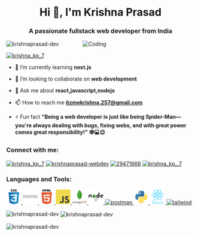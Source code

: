 <h1 align="center">Hi 👋, I'm Krishna Prasad</h1>
<h3 align="center">A passionate fullstack web developer from India</h3>
<img align="right" alt="Coding" width="300" src="https://i.giphy.com/bGgsc5mWoryfgKBx1u.webp">


<p align="left"> <img src="https://komarev.com/ghpvc/?username=krishnaprasad-dev&label=Profile%20views&color=0e75b6&style=flat" alt="krishnaprasad-dev" /> </p>

<p align="left"> <a href="https://twitter.com/krishna_kp_7" target="blank"><img src="https://img.shields.io/twitter/follow/krishna_kp_7?logo=twitter&style=for-the-badge" alt="krishna_kp_7" /></a> </p>

- 🌱 I’m currently learning **next.js**

- 👯 I’m looking to collaborate on **web development**

- 💬 Ask me about **react,javascript,nodejs**

- 📫 How to reach me **itzmekrishna.257@gmail.com**

- ⚡ Fun fact **"Being a web developer is just like being Spider-Man—you're always dealing with bugs, fixing webs, and with great power comes great responsibility!" 🕸️💻😉**

<h3 align="left">Connect with me:</h3>
<p align="left">
<a href="https://twitter.com/krishna_kp_7" target="blank"><img align="center" src="https://raw.githubusercontent.com/rahuldkjain/github-profile-readme-generator/master/src/images/icons/Social/twitter.svg" alt="krishna_kp_7" height="30" width="40" /></a>
<a href="https://linkedin.com/in/krishnaprasad-webdev" target="blank"><img align="center" src="https://raw.githubusercontent.com/rahuldkjain/github-profile-readme-generator/master/src/images/icons/Social/linked-in-alt.svg" alt="krishnaprasad-webdev" height="30" width="40" /></a>
<a href="https://stackoverflow.com/users/29471668" target="blank"><img align="center" src="https://raw.githubusercontent.com/rahuldkjain/github-profile-readme-generator/master/src/images/icons/Social/stack-overflow.svg" alt="29471668" height="30" width="40" /></a>
<a href="https://instagram.com/krishna_kp_.7" target="blank"><img align="center" src="https://raw.githubusercontent.com/rahuldkjain/github-profile-readme-generator/master/src/images/icons/Social/instagram.svg" alt="krishna_kp_.7" height="30" width="40" /></a>
</p>

<h3 align="left">Languages and Tools:</h3>
<p align="left"> <a href="https://www.w3schools.com/css/" target="_blank" rel="noreferrer"> <img src="https://raw.githubusercontent.com/devicons/devicon/master/icons/css3/css3-original-wordmark.svg" alt="css3" width="40" height="40"/> </a> <a href="https://expressjs.com" target="_blank" rel="noreferrer"> <img src="https://raw.githubusercontent.com/devicons/devicon/master/icons/express/express-original-wordmark.svg" alt="express" width="40" height="40"/> </a> <a href="https://www.w3.org/html/" target="_blank" rel="noreferrer"> <img src="https://raw.githubusercontent.com/devicons/devicon/master/icons/html5/html5-original-wordmark.svg" alt="html5" width="40" height="40"/> </a> <a href="https://developer.mozilla.org/en-US/docs/Web/JavaScript" target="_blank" rel="noreferrer"> <img src="https://raw.githubusercontent.com/devicons/devicon/master/icons/javascript/javascript-original.svg" alt="javascript" width="40" height="40"/> </a> <a href="https://www.mongodb.com/" target="_blank" rel="noreferrer"> <img src="https://raw.githubusercontent.com/devicons/devicon/master/icons/mongodb/mongodb-original-wordmark.svg" alt="mongodb" width="40" height="40"/> </a> <a href="https://nodejs.org" target="_blank" rel="noreferrer"> <img src="https://raw.githubusercontent.com/devicons/devicon/master/icons/nodejs/nodejs-original-wordmark.svg" alt="nodejs" width="40" height="40"/> </a> <a href="https://postman.com" target="_blank" rel="noreferrer"> <img src="https://www.vectorlogo.zone/logos/getpostman/getpostman-icon.svg" alt="postman" width="40" height="40"/> </a> <a href="https://www.python.org" target="_blank" rel="noreferrer"> <img src="https://raw.githubusercontent.com/devicons/devicon/master/icons/python/python-original.svg" alt="python" width="40" height="40"/> </a> <a href="https://reactjs.org/" target="_blank" rel="noreferrer"> <img src="https://raw.githubusercontent.com/devicons/devicon/master/icons/react/react-original-wordmark.svg" alt="react" width="40" height="40"/> </a> <a href="https://tailwindcss.com/" target="_blank" rel="noreferrer"> <img src="https://www.vectorlogo.zone/logos/tailwindcss/tailwindcss-icon.svg" alt="tailwind" width="40" height="40"/> </a> </p>

<p><img align="left" src="https://github-readme-stats.vercel.app/api/top-langs?username=krishnaprasad-dev&show_icons=true&locale=en&layout=compact" alt="krishnaprasad-dev" /></p>

<p>&nbsp;<img align="center" src="https://github-readme-stats.vercel.app/api?username=krishnaprasad-dev&show_icons=true&locale=en" alt="krishnaprasad-dev" /></p>

<p><img align="center" src="https://github-readme-streak-stats.herokuapp.com/?user=krishnaprasad-dev&" alt="krishnaprasad-dev" /></p>
